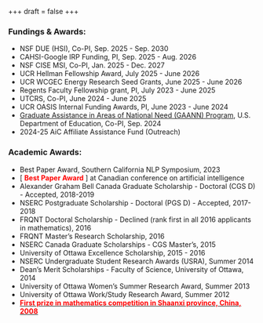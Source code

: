 +++
draft = false
+++

### Fundings \& Awards:
- NSF DUE (HSI), Co-PI, Sep. 2025 - Sep. 2030
- CAHSI-Google IRP Funding, PI, Sep. 2025 - Aug. 2026
- NSF CISE MSI, Co-PI, Jan. 2025 - Dec. 2027
- UCR Hellman Fellowship Award, July 2025 - June 2026
- UCR WCGEC Energy Research Seed Grants, June 2025 - June 2026
- Regents Faculty Fellowship grant, PI, July 2023 - June 2025
- UTCRS, Co-PI, June 2024 - June 2025
- UCR OASIS Internal Funding Awards, PI, June 2023 - June 2024
- [Graduate Assistance in Areas of National Need (GAANN) Program](https://news.ucr.edu/articles/2024/10/15/uc-riverside-receives-seven-grants-totaling-7m-graduate-education), U.S. Department of Education, Co-PI, Sep. 2024
- 2024-25 AiC Affiliate Assistance Fund (Outreach)

### Academic Awards:
- Best Paper Award, Southern California NLP Symposium, 2023
- [<span style="color:red"> **Best Paper Award** </span>] at Canadian conference on artificial intelligence
- Alexander Graham Bell Canada Graduate Scholarship - Doctoral (CGS D) - Accepted, 2018-2019
- NSERC Postgraduate Scholarship - Doctoral (PGS D) - Accepted, 2017-2018
- FRQNT Doctoral Scholarship - Declined (rank first in all 2016 applicants in mathematics), 2016
- FRQNT Master’s Research Scholarship, 2016
- NSERC Canada Graduate Scholarships - CGS Master’s, 2015
- University of Ottawa Excellence Scholarship, 2015 - 2016
- NSERC Undergraduate Student Research Awards (USRA), Summer 2014
- Dean’s Merit Scholarships - Faculty of Science, University of Ottawa, 2014
- University of Ottawa Women’s Summer Research Award, Summer 2013
- University of Ottawa Work/Study Research Award, Summer 2012
- [<span style="color:red"> **First prize in mathematics competition in Shaanxi province, China, 2008** </span>](http://www.sneac.com/info/1009/2054.htm)
